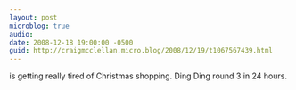 ```yaml
---
layout: post
microblog: true
audio: 
date: 2008-12-18 19:00:00 -0500
guid: http://craigmcclellan.micro.blog/2008/12/19/t1067567439.html
---
```

is getting really tired of Christmas shopping. Ding Ding round 3 in 24 hours.
